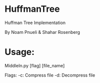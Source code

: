 # HuffmanTree
Huffman Tree Implementation

By Noam Pnueli & Shahar Rosenberg

# Usage:
MiddleIn.py [flag] [file_name]

Flags:
	-c: Compress file
	-d: Decompress file